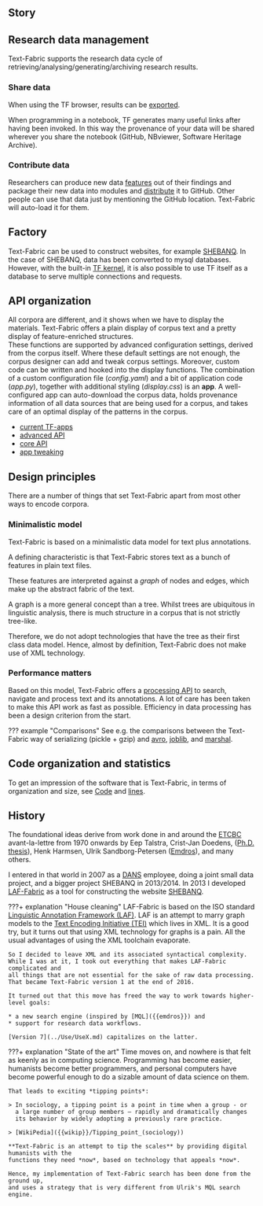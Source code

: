 ## Story

## Research data management
Text-Fabric supports the research data cycle of retrieving/analysing/generating/archiving
research results.

### Share data
When using the TF browser, results can be
[exported](../Use/Browser.md#work-with-exported-results).

When programming in a notebook, TF generates many useful links after having been
invoked. In this way the provenance of your data will be shared wherever you
share the notebook (GitHub, NBviewer, Software Heritage Archive).

### Contribute data
Researchers can produce new data
[features](../Api/Fabric.md#saving-features)
out of their findings and package their new data into modules and
[distribute](../Api/Data.md) it to GitHub.
Other people can use that data just by mentioning the GitHub location.
Text-Fabric will auto-load it for them.

## Factory
Text-Fabric can be used to construct websites,
for example [SHEBANQ]({{shebanq}}).
In the case of SHEBANQ, data has been converted to mysql databases.
However, with the built-in [TF kernel](../Server/Kernel.md),
it is also possible to use TF itself as a database to
serve multiple connections and requests.

## API organization
All corpora are different, and it shows when we have to display the materials.
Text-Fabric offers a plain display of corpus text and a pretty display of feature-enriched
structures.  
These functions are supported by advanced configuration settings, derived from
the corpus itself. Where these default settings are not enough, the corpus designer
can add and tweak corpus settings. 
Moreover, custom code can be written and hooked into the display functions.
The combination of a custom configuration file (*config.yaml*) and a bit of
application code (*app.py*), together with additional styling (*display.css*) is an
**app**.
A well-configured app can auto-download the corpus data, holds provenance information
of all data sources that are being used for a corpus, and takes care of an optimal display
of the patterns in the corpus.

* [current TF-apps](Corpora.md)
* [advanced API](../Api/App.md)
* [core API](../Api/Features.md)
* [app tweaking](../Implementation/Apps.md)

## Design principles
There are a number of things that set Text-Fabric apart from most other ways to encode 
corpora.

### Minimalistic model
Text-Fabric is based on a minimalistic data model for text plus annotations.

A defining characteristic is that Text-Fabric 
stores text as a bunch of features in plain text files.

These features are interpreted against a *graph* of nodes and edges,
which make up the abstract fabric of the text.

A graph is a more general concept than a tree.
Whilst trees are ubiquitous in linguistic analysis,
there is much structure in a corpus that is not strictly tree-like.

Therefore, we do not adopt technologies
that have the tree as their first class data model.
Hence, almost by definition, Text-Fabric does not make use of XML technology.

### Performance matters
Based on this model, Text-Fabric offers a [processing API](../Api/Fabric.md)
to search, navigate and process text and its annotations.
A lot of care has been taken to make this API work as fast as possible.
Efficiency in data processing has been a design criterion from the start.

??? example "Comparisons"
    See e.g. the comparisons between the Text-Fabric way of serializing
    (pickle + gzip) and
    [avro]({{tfnb}}/test/avro/avro.ipynb),
    [joblib]({{tfnb}}/test/joblib/joblib.ipynb), and
    [marshal]({{tfnb}}/test/marshal/marshal.ipynb).

## Code organization and statistics

To get an impression of the software that is Text-Fabric,
in terms of organization and size, see
[Code](../Code/Overview.md) and [lines](../Code/Stats.md).

## History

The foundational ideas derive from work done in and around the
[ETCBC]({{etcbc}}) avant-la-lettre from 1970 onwards
by Eep Talstra,
Crist-Jan Doedens, ([Ph.D. thesis]({{doedens}})),
Henk Harmsen, Ulrik Sandborg-Petersen ([Emdros]({{emdros}})),
and many others.

I entered in that world in 2007 as a 
[DANS]({{dans}}) employee, doing a joint small data project,
and a bigger project SHEBANQ in 2013/2014.
In 2013 I developed
[LAF-Fabric]({{lfgh}})
as a tool for constructing the website
[SHEBANQ]({{shebanq}}).

???+ explanation "House cleaning"
    LAF-Fabric is based on the ISO standard
    [Linguistic Annotation Framework (LAF)](https://www.iso.org/standard/37326.html).
    LAF is an attempt to marry graph models to the 
    [Text Encoding Initiative (TEI)](http://www.tei-c.org) which lives in XML.
    It is a good try, but it turns out that using XML technology for
    graphs is a pain. All the usual advantages of using the XML toolchain evaporate.

    So I decided to leave XML and its associated syntactical complexity.
    While I was at it, I took out everything that makes LAF-Fabric complicated and
    all things that are not essential for the sake of raw data processing.
    That became Text-Fabric version 1 at the end of 2016.

    It turned out that this move has freed the way to work towards higher-level goals:

    * a new search engine (inspired by [MQL]({{emdros}}) and
    * support for research data workflows.

    [Version 7](../Use/UseX.md) capitalizes on the latter.

???+ explanation "State of the art"
    Time moves on, and nowhere is that felt as keenly as in computing science.
    Programming has become easier, humanists become better programmers,
    and personal computers have become powerful
    enough to do a sizable amount of data science on them.

    That leads to exciting *tipping points*:

    > In sociology, a tipping point is a point in time when a group - or
      a large number of group members — rapidly and dramatically changes
      its behavior by widely adopting a previously rare practice.

    > [WikiPedia]({{wikip}}/Tipping_point_(sociology))

    **Text-Fabric is an attempt to tip the scales** by providing digital humanists with the
    functions they need *now*, based on technology that appeals *now*.

    Hence, my implementation of Text-Fabric search has been done from the ground up,
    and uses a strategy that is very different from Ulrik's MQL search engine.

